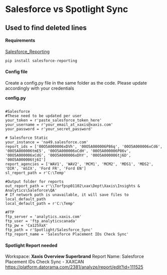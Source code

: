 # Salesforce vs Spotlight Sync
## Used to find deleted lines

#### Requirements

[Salesforce_Reporting](https://pypi.org/project/salesforce-reporting)

	
`pip install salesforce-reporting`


#### Config file

Create a config.py file in the same folder as the code. Please update accordingly with your credentials

**config.py**

~~~

#Salesforce
#These need to be updated per user
your_token = r'paste_salesforce_token_here'
your_username = r'your_email_at_xaxis@xaxis.com'
your_password = r'your_secret_password'

# Salesforce Static
your_instance = 'na49.salesforce.com'
report_ids = ['00O5A000006xDVh', '00O5A000006P86q', '00O5A000006xCd6', '00O5A000006tmE5', '00O5A000006xCdH', '00O5A000006P86v', '00O5A000006xCdG', '00O5A000006xDhY', '00O5A000006tj6D', '00O5A000006tj6I']
report_agencies = ['WAV1', 'WAV2', 'MCM1', 'MCM2', 'MDS1', 'MDS2', 'DIR', 'mSIX', 'Ford FR', 'Ford EN']
sl_report_path = r'C:\Temp'

#Output folder for reports
out_report_path = r'\\Torfpsp01102\xax\Dept\Xaxis\Insights & Analytics\Saleforce\QA'
# If network path is unavailable, it will save files to local_default_path
local_default_path = r'C:\Temp'

#FTP
ftp_server = 'analytics.xaxis.com'
ftp_user = 'ftp_analyticscanada'
ftp_pw = 'Ca125XaX'
ftp_path = r'Spotlight/Salesforce_Sync'
ftp_report_name = 'Salesforce Placement IDs Check Sync'

~~~

#### Spotlight Report needed
Workspace: **Xaxis Overview Superbrand**
Report Name: Salesforce Placement IDs Check Sync - XAXCAN
https://platform.datorama.com/2381/analyze/report/edit?id=111525
